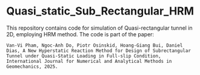 # Quasi_static_Sub_Rectangular_HRM

This repository contains code for simulation of Quasi-rectangular tunnel in 2D, employing HRM method. The code is part of the paper:

    Van-Vi Pham, Ngoc-Anh Do, Piotr Osinskid, Hoang-Giang Bui, Daniel Dias, A New Hyperstatic Reaction Method for Design of Subrectangular Tunnel under Quasi-Static Loading in Full-slip Condition, International Journal for Numerical and Analytical Methods in Geomechanics, 2025.

